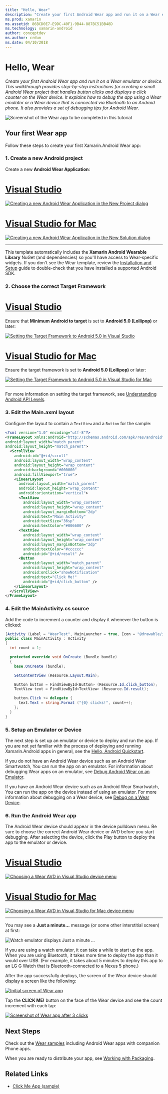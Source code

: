 ```yaml
---
title: "Hello, Wear"
description: "Create your first Android Wear app and run it on a Wear emulator or device. This walkthrough provides step-by-step instructions for creating a small Android Wear project that handles button clicks and displays a click counter on the Wear device. It explains how to debug the app using a Wear emulator or a Wear device that is connected via Bluetooth to an Android phone. It also provides a set of debugging tips for Android Wear."
ms.prod: xamarin
ms.assetid: 86BCD0E7-E9DC-40F1-9B44-887BC51BB48D
ms.technology: xamarin-android
author: conceptdev
ms.author: crdun
ms.date: 04/10/2018
---
```


# Hello, Wear

_Create your first Android Wear app and run it on a Wear emulator or device. This walkthrough provides step-by-step instructions for creating a small Android Wear project that handles button clicks and displays a click counter on the Wear device. It explains how to debug the app using a Wear emulator or a Wear device that is connected via Bluetooth to an Android phone. It also provides a set of debugging tips for Android Wear._

![Screenshot of the Wear app to be completed in this tutorial](hello-wear-images/example.png)

## Your first Wear app

Follow these steps to create your first Xamarin.Android Wear app:

### 1. Create a new Android project

Create a new **Android Wear Application**:

# [Visual Studio](#tab/vswin)

[![Creating a new Android Wear Application in the New Project dialog](hello-wear-images/vs/new-solution-sml.w157.png)](hello-wear-images/vs/new-solution.w157.png#lightbox)

# [Visual Studio for Mac](#tab/vsmac)

[![Creating a new Android Wear Application in the New Solution dialog](hello-wear-images/xs/new-solution-sml.png)](hello-wear-images/xs/new-solution.png#lightbox)

-----


This template automatically includes the **Xamarin Android Wearable 
Library** NuGet (and dependencies) so you'll have access to 
Wear-specific widgets. If you don't see the Wear template, review the 
[Installation and Setup](~/android/wear/get-started/installation.md) guide to 
double-check that you have installed a supported Android SDK. 

### 2. Choose the correct **Target Framework**

# [Visual Studio](#tab/vswin)

Ensure that **Minimum Android to target** is set to **Android 5.0 
(Lollipop)** or later: 

[![Setting the Target Framework to Android 5.0 in Visual Studio](hello-wear-images/vs/target-framework-sml.png)](hello-wear-images/vs/target-framework.png#lightbox)

# [Visual Studio for Mac](#tab/vsmac)

Ensure the target framework is set to **Android 5.0 (Lollipop)** or later:

[![Setting the Target Framework to Android 5.0 in Visual Studio for Mac](hello-wear-images/xs/target-framework-sml.png)](hello-wear-images/xs/target-framework.png#lightbox)

-----

For more information on setting the target framework, see
[Understanding Android API Levels](~/android/app-fundamentals/android-api-levels.md).


### 3. Edit the **Main.axml** layout

Configure the layout to contain a `TextView` and a `Button` for the 
sample: 

```xml
<?xml version="1.0" encoding="utf-8"?>
<FrameLayout xmlns:android="http://schemas.android.com/apk/res/android"
android:layout_width="match_parent"
android:layout_height="match_parent">
  <ScrollView
    android:id="@+id/scroll"
    android:layout_width="wrap_content"
    android:layout_height="wrap_content"
    android:background="#000000"
    android:fillViewport="true">
    <LinearLayout
      android:layout_width="match_parent"
      android:layout_height="wrap_content"
      android:orientation="vertical">
      <TextView
        android:layout_width="wrap_content"
        android:layout_height="wrap_content"
        android:layout_marginBottom="2dp"
        android:text="Main Activity"
        android:textSize="36sp"
        android:textColor="#006600" />
      <TextView
        android:layout_width="wrap_content"
        android:layout_height="wrap_content"
        android:layout_marginBottom="2dp"
        android:textColor="#cccccc"
        android:id="@+id/result" />
      <Button
        android:layout_width="match_parent"
        android:layout_height="wrap_content"
        android:onClick="showNotification"
        android:text="Click Me!"
        android:id="@+id/click_button" />
    </LinearLayout>
  </ScrollView>
</FrameLayout>
```

### 4. Edit the **MainActivity.cs** source

Add the code to increment a counter and display it whenever the button 
is clicked: 

```csharp
[Activity (Label = "WearTest", MainLauncher = true, Icon = "@drawable/icon")]
public class MainActivity : Activity
{
  int count = 1;

  protected override void OnCreate (Bundle bundle)
  {
    base.OnCreate (bundle);

    SetContentView (Resource.Layout.Main);

    Button button = FindViewById<Button> (Resource.Id.click_button);
    TextView text = FindViewById<TextView> (Resource.Id.result);

    button.Click += delegate {
      text.Text = string.Format ("{0} clicks!", count++);
    };
  }
}
```

### 5. Setup an Emulator or Device

The next step is set up an emulator or device to deploy and run the
app. If you are not yet familiar with the process of deploying and
running Xamarin.Android apps in general, see the
[Hello, Android Quickstart](~/android/get-started/hello-android/hello-android-quickstart.md).

If you do not have an Android Wear device such as an Android Wear
Smartwatch, You can run the app on an emulator. For information about
debugging Wear apps on an emulator, see
[Debug Android Wear on an Emulator](~/android/wear/deploy-test/debug-on-emulator.md).

If you have an Android Wear device such as an Android Wear Smartwatch, 
You can run the app on the device instead of using an emulator. For
more information about debugging on a Wear device,
see [Debug on a Wear Device](~/android/wear/deploy-test/debug-on-device.md).


### 6. Run the Android Wear app

The Android Wear device should appear in the device pulldown menu. Be
sure to choose the correct Android Wear device or AVD before you start
debugging. After selecting the device, click the Play button to
deploy the app to the emulator or device.

# [Visual Studio](#tab/vswin)

[![Choosing a Wear AVD in Visual Studio device menu](hello-wear-images/vs/choose-wear-sim.png)](hello-wear-images/vs/choose-wear-sim.png#lightbox)

# [Visual Studio for Mac](#tab/vsmac)

[![Choosing a Wear AVD in Visual Studio for Mac device menu](hello-wear-images/xs/choose-wear-sim.png)](hello-wear-images/xs/choose-wear-sim.png#lightbox)

-----

You may see a **Just a minute...** message (or some other interstitial
screen) at first: 

![Watch emulator displays Just a minute ...](hello-wear-images/please-wait.png)

If you are using a watch emulator, it can take a while to start up the
app. When you are using Bluetooth, it takes more time to deploy the app
than it would over USB. (For example, it takes about 5 minutes to
deploy this app to an LG G Watch that is Bluetooth-connected to a Nexus
5 phone.)

After the app successfully deploys, the screen of the Wear device
should display a screen like the following:

[![Initial screen of Wear app](hello-wear-images/mainactivity-screen.png)](hello-wear-images/mainactivity-screen.png#lightbox)

Tap the **CLICK ME!** button on the face of the Wear device and
see the count increment with each tap:

[![Screenshot of Wear app after 3 clicks](hello-wear-images/mainactivity-counts.png)](hello-wear-images/mainactivity-counts.png#lightbox)


## Next Steps

Check out the [Wear samples](https://developer.xamarin.com/samples/android/Android%20Wear/) including
Android Wear apps with companion Phone apps.

When you are ready to distribute your app, see
[Working with Packaging](~/android/wear/deploy-test/packaging.md).


## Related Links

- [Click Me App (sample)](https://developer.xamarin.com/samples/monodroid/wear/WearTest/)
